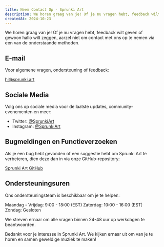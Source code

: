 ```yaml
---
title: Neem Contact Op - Sprunki Art
description: We horen graag van je! Of je nu vragen hebt, feedback wilt geven of gewoon hallo wilt zeggen, aarzel niet om contact met ons op te nemen via een van de onderstaande methoden.
createdAt: 2024-10-23
---
```


We horen graag van je! Of je nu vragen hebt, feedback wilt geven of gewoon hallo wilt zeggen, aarzel niet om contact met ons op te nemen via een van de onderstaande methoden.

## E-mail

Voor algemene vragen, ondersteuning of feedback:

[hi@sprunki.art](mailto:hi@sprunki.art)

## Sociale Media

Volg ons op sociale media voor de laatste updates, community-evenementen en meer:

- Twitter: [@SprunkiArt](https://twitter.com/sprunki-art)
- Instagram: [@SprunkiArt](https://instagram.com/sprunki-art)

## Bugmeldingen en Functieverzoeken

Als je een bug hebt gevonden of een suggestie hebt om Sprunki Art te verbeteren, dien deze dan in via onze GitHub-repository:

[Sprunki Art GitHub](https://github.com/ZissyW/sprunki-art)

## Ondersteuningsuren

Ons ondersteuningsteam is beschikbaar om je te helpen:

Maandag - Vrijdag: 9:00 - 18:00 (EST)
Zaterdag: 10:00 - 16:00 (EST)
Zondag: Gesloten

We streven ernaar om alle vragen binnen 24-48 uur op werkdagen te beantwoorden.

Bedankt voor je interesse in Sprunki Art. We kijken ernaar uit om van je te horen en samen geweldige muziek te maken!
